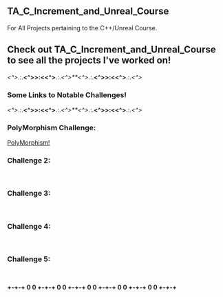 ## TA_C_Increment_and_Unreal_Course
 
For All Projects pertaining to the C++/Unreal Course.

## Check out TA_C_Increment_and_Unreal_Course to see all the projects I've worked on!

*<^>*.:.**<^>>:<<^>**.:.*<^>**<^>*.:.**<^>>:<<^>**.:.*<^>*

### Some Links to Notable Challenges!

*<^>*.:.**<^>>:<<^>**.:.*<^>**<^>*.:.**<^>>:<<^>**.:.*<^>*

### PolyMorphism Challenge:
<a href="https://github.com/JoeBeyond/TA_C_Increment_and_Unreal_Course/tree/main/PolymorphismChallenge">PolyMorphism!</a><br>


### Challenge 2:
<a href=""> </a><br>


### Challenge 3:
<a href=""> </a><br>


### Challenge 4:
<a href=""> </a><br>


### Challenge 5:
<a href=""> </a><br>


**+-+-+ 0 0 +-+-+ 0 0 +-+-+ 0 0 +-+-+ 0 0 +-+-+ 0 0 +-+-+**
